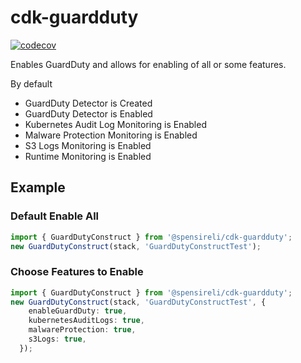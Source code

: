 # cdk-guardduty
[![codecov](https://codecov.io/gh/spensireli/cdk-guardduty/graph/badge.svg?token=YVFUKBJE93)](https://codecov.io/gh/spensireli/cdk-guardduty)

Enables GuardDuty and allows for enabling of all or some features.

By default
- GuardDuty Detector is Created
- GuardDuty Detector is Enabled
- Kubernetes Audit Log Monitoring is Enabled
- Malware Protection Monitoring is Enabled
- S3 Logs Monitoring is Enabled
- Runtime Monitoring is Enabled


## Example

### Default Enable All
```typescript
import { GuardDutyConstruct } from '@spensireli/cdk-guardduty';
new GuardDutyConstruct(stack, 'GuardDutyConstructTest');
```

### Choose Features to Enable
```typescript
import { GuardDutyConstruct } from '@spensireli/cdk-guardduty';
new GuardDutyConstruct(stack, 'GuardDutyConstructTest', {
    enableGuardDuty: true,
    kubernetesAuditLogs: true,
    malwareProtection: true,
    s3Logs: true,
  });
```